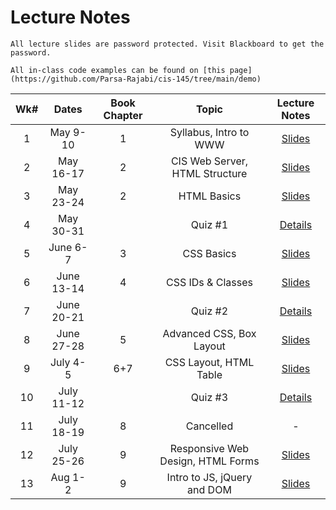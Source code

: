 # Lecture Notes

```{warning}
All lecture slides are password protected. Visit Blackboard to get the password.
```

```{tip}
All in-class code examples can be found on [this page](https://github.com/Parsa-Rajabi/cis-145/tree/main/demo)
```
| **Wk#** |  **Dates** | **Book Chapter** |                 **Topic**                 | **Lecture Notes** |
|:-------:|:----------:|:----------------:|:-----------------------------------------:|:-----------------:|
|    1    |  May 9-10  |         1        |           Syllabus, Intro to WWW          |     [Slides](https://jstrieb.github.io/link-lock/#eyJ2IjoiMC4wLjEiLCJlIjoiMkNUYzZYdWNURmp0MTVFaE9sYXBSalQvMjc3QVRFNjlheHg0elEybmhMMW5KMm9ZZ3lUVzVhb2QreTh4NGM0b1BqaE05emdXZHRrd1NKdklLMVk4RERrK1M2SGE1TUd1MTBTV2NIODJBK1YxZHRUa1lpYVZRajN1c3pGZGdHRW9jc0FCbVlwR3dsMWhENmtGUTJ4elR2QnFUTUU9IiwicyI6Ikl4WklGcTQ3RFM4V0VKNUg1a0NhdGc9PSIsImkiOiJvTFZkQWVjYWpBUkovVmJrIn0=)    |
|    2    |  May 16-17 |         2        |       CIS Web Server, HTML Structure      |     [Slides](https://jstrieb.github.io/link-lock/#eyJ2IjoiMC4wLjEiLCJlIjoiSy82a0dvK3p1bE1MamNXSG80MHY4Sk9VZlNLc242bS9VY2d3UkdsMW9OMWhFdmJOTE5vWHg4TlJPb3I1R3Z5MXJDT3ZPeFU5L3BKanZmdzh1TUh2Z3JDTHdDRi85SzJvMG0xSUdFd2tNbVU3R3VXSkxFalZRVGx1dm8rbHlFK2VDaDhiNFRucFZIOCsrL2kxSFBUUVZXUm42RFk9IiwicyI6ImMyRWF1cWtkb1YzK0lFZlJEOEpuTEE9PSIsImkiOiJ5ckgreU92UHltSVo4aFV5In0=)    |
|    3    |  May 23-24 |         2        |                HTML Basics                |     [Slides](https://jstrieb.github.io/link-lock/#eyJ2IjoiMC4wLjEiLCJlIjoiNmY0TUQrdFFraTdsMmpNT28wNCtWaUpXRzc4TlVnd1FSS3dGYWdmSm5DNmgxWE5Ra0ptN2MxL0lLdStRamh0TVVEQU5MMndDTDJIZmpwaC83VEZKNHk1TGZsS25ZNmE0RjFFMjd0cDZXOEhMSytub2VCSlRIR3JvTTBlVDZjK3N0V0pRREFUVGVOL3FjQ0dERDloMlpPMlYwbEk9IiwicyI6Im11QmNFYnkxdVVLd0dERkJMZzZGZEE9PSIsImkiOiIvVThjcWNMQkxLdXZySklHIn0=)    |
|    4    |  May 30-31 |                  |                  Quiz #1                  |    [Details](https://parsa-rajabi.github.io/cis-145/labs.html)    |
|    5    |  June 6-7  |         3        |                 CSS Basics                |     [Slides](https://jstrieb.github.io/link-lock/#eyJ2IjoiMC4wLjEiLCJlIjoiUlpDdC9ZTTJtZk1KWXhYcUt4aHJVTityYVNva0Z3d2VYWTFOT3l3M25ORWRFSS94U0VnWlRncDVrTlhHWFVtY3cyVFZrRkVFZXd0SHBpckd5S2loV1J4elltMGJkOHhzbEFGcEUzL2JXanR6MFdzVlZKWDJrYVNiYkZTd0dYSm5XbExzM2x1NUtLdkFydmdKaUNuU29VbDdJWTA9IiwicyI6ImhDYUVGNHo2YXBxL2RuTDlWUUFTNHc9PSIsImkiOiI1M3hCeTkzL243TVREMkxjIn0=)    |
|    6    | June 13-14 |         4        |             CSS IDs & Classes             |     [Slides](https://jstrieb.github.io/link-lock/#eyJ2IjoiMC4wLjEiLCJlIjoiQStJT3NBcTQ5azVEZ1NVZXNSU21hakJWWlRLUXMwSGQ3eFRnb2FzNlY1bElGQnpJNlVjOXBNYW9WMXpYS2I1bFZZL29Qc2thaVkydXg5c2IrYkttSjhCTnl1VXFtc3Y5SXg3bnVHZ2hwZ1Q5RzlLRHVTNjBua2lhWDlaaS93M3VKci9UZVNMNk5Sa0dQM1pxbzM4anFZVktmbEE9IiwicyI6IkljeW8rMlloSVdyOFQ1K1pENUJxOEE9PSIsImkiOiI1QjE1TjR5NDVrTHhweFd3In0=)    |
|    7    | June 20-21 |                  |                   Quiz #2                 |     [Details](https://parsa-rajabi.github.io/cis-145/labs.html)              |
|    8    | June 27-28 |         5        |          Advanced CSS, Box Layout        |     [Slides](https://jstrieb.github.io/link-lock/#eyJ2IjoiMC4wLjEiLCJlIjoiNDJOTjQrZG5pekJMTVI3S0ZMc0t6THhzWUVhS1JrV2gzK1B5eld5dGl6elJEY0lFelB6eFViQXo4ajFjTE5lY3RGQm80Z1RtY0tFdGlDY2FjcmF3bHc4WmEwR3VjODJxeGJTSXIzZU0vSEZoSzFxQVRySFdLWWdoVzZ1VU9kVjBWb21JRnVIYy80YTVyaFhqdWwyVFpEOFpFbFk9IiwicyI6Im1MVDZkY1NTRm4xYVhWM1liQmhPOHc9PSIsImkiOiI4QXovK1dmQmlQT0l3MjQ4In0=)    |
|    9    |  July 4-5  |        6+7       |           CSS Layout, HTML Table          |     [Slides](https://jstrieb.github.io/link-lock/#eyJ2IjoiMC4wLjEiLCJlIjoiRjFTRXM2RkY3dHNjcXc0RXJCbW9CY3ZTaXgwV0pvN090QWFqMUY4Z3FERFdMV1BOdnJUVUoxQVNBWHBLZXF2SnBuMithVzkvNnpXRkl2SVFMVkhlZ2xEL2tjSjZnbUZrVEFyVVNPTmY3cUZWRHJxbUttMURQVlJ1TVBJRjM2eUh5Z2owYWJCcDhWMjVmYTJsb0NKbkJhQXVJR2s9IiwicyI6Im50aS9jbi9SNXRaUTR6UWlXYVpqalE9PSIsImkiOiJHSlV3aVFQUCt1M3oyV29DIn0=)    |
|    10   | July 11-12 |                  |           Quiz #3            |     [Details](https://jstrieb.github.io/link-lock/)                   |
|    11   | July 18-19 |         8        | Cancelled |     -    |
|    12   | July 25-26 |         9        |          Responsive Web Design, HTML Forms          |     [Slides](https://jstrieb.github.io/link-lock/#eyJ2IjoiMC4wLjEiLCJlIjoiTkVabXFwcW1JLy9Jc2ErR1FDandZSmVIaVY1VzBmQ1llczlQMzZCQzBhSnJvbmR3blBsdlo2dE1CR3ozZ2I1SXZqWS9hNFJGYys1MVJ1MmxqbDdqbE8zK3NsMnV3OEFwTkZqVHZNaTNFQytuYkxhc2NFUVhIaTEyb084NkFyOXF2eWU0QmovdmxKeGNxWi9uZjZlVzg1WmJEaGM9IiwicyI6IjgydmY3aWNBZ3dwMjdLbkRNSnFKa2c9PSIsImkiOiJRNmtaY0FTd3p5NGtCZTBaIn0=)    |
|    13   |   Aug 1-2  |         9        |           Intro to JS, jQuery and DOM           |     [Slides](https://jstrieb.github.io/link-lock/#eyJ2IjoiMC4wLjEiLCJlIjoieXJqNEU3WDFWUnpQRmkwaHZuZm1BRFBVM2VEejBBaU8xR1haSjFhc3A3N3Z1VE9rbVpGUzJLTEFYc1lwa09oU0RESlRZT3Bwc3pnK1V3ekJTNjJBUXd3cWxtWnRnYkh4TlFwRDV2dTJzdXZCM1NmV0lUcmlPSDh2dUNtM05XNWpIUGtaS2lnQ3JvV0hvN3FocHhna3VJUzRJZkE9IiwicyI6IlBCRU1QN3VvWG5qRzFJU3U5SGg3L2c9PSIsImkiOiJEWVhsN041ZU9PcWJtR0xYIn0=)    |